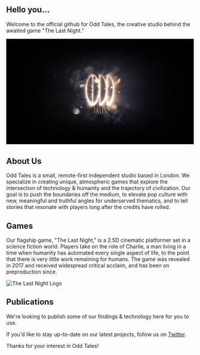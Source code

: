 ## Hello you...
Welcome to the official github for Odd Tales, the creative studio behind the awaited game "The Last Night."

![Odd Tales Logo](logo_oddtales_4k.png)

## About Us
Odd Tales is a small, remote-first independent studio based in London. We specialize in creating unique, atmospheric games that explore the intersection of technology & humanity and the trajectory of civilization. Our goal is to push the boundaries off the medium, to elevate pop culture with new, meaningful and truthful angles for underserved thematics, and to tell stories that resonate with players long after the credits have rolled.

## Games
Our flagship game, "The Last Night," is a 2.5D cinematic platformer set in a science fiction world. Players take on the role of Charlie, a man living in a time when humanity has automated every single aspect of life, to the point that there is very little work remaining for humans. The game was revealed in 2017 and received widespread critical acclaim, and has been on preproduction since.

![The Last Night Logo](TheLastNight_logo_4k.png)

## Publications
We're looking to publish some of our findings & technology here for you to use.

If you'd like to stay up-to-date on our latest projects, follow us on [Twitter](https://twitter.com/oddtalesgames?lang=en).

Thanks for your interest in Odd Tales!
